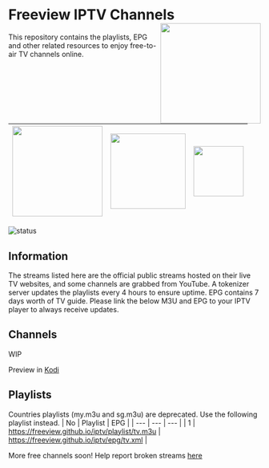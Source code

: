 # Freeview IPTV Channels <img align="right" src="http://freeview.github.io/iptv/freeview.png" width="200">
This repository contains the playlists, EPG and other related resources to enjoy free-to-air TV channels online.

|<img src="https://www.xda-developers.com/files/2018/09/android-tv-logo-810x298_c.png" width="180">|<img src="https://kodi.wiki/images/4/43/Side-by-side-dark-transparent.png" width="150">|<img src="https://upload.wikimedia.org/wikipedia/commons/thumb/f/f0/Plex_vector_logo.svg/320px-Plex_vector_logo.svg.png" width="100">|
| --- | --- | --- |

![status](https://img.shields.io/badge/tokenizer-ONLINE-brightgreen.svg?style=flat)

## Information
The streams listed here are the official public streams hosted on their live TV websites, and some channels are grabbed from YouTube. A tokenizer server updates the playlists every 4 hours to ensure uptime. EPG contains 7 days worth of TV guide. Please link the below M3U and EPG to your IPTV player to always receive updates.

## Channels
WIP

Preview in [Kodi](https://www.youtube.com/watch?v=u5BUG6iQHUc)

## Playlists

Countries playlists (my.m3u and sg.m3u) are deprecated. Use the following playlist instead.
| No | Playlist |  EPG |
| --- | --- | --- |
| 1 | https://freeview.github.io/iptv/playlist/tv.m3u | https://freeview.github.io/iptv/epg/tv.xml |

More free channels soon! Help report broken streams [here](https://github.com/freeview/iptv/issues/new)
